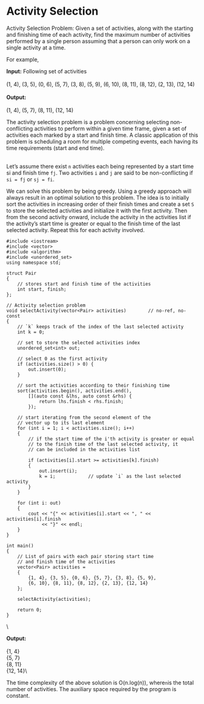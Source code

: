 # Activity Selection

Activity Selection Problem: Given a set of activities, along with the starting and finishing time of each activity, find the maximum number of activities performed by a single person assuming that a person can only work on a single activity at a time.

For example,

**Input:** Following set of activities\
&#x20;\
(1, 4), (3, 5), (0, 6), (5, 7), (3, 8), (5, 9), (6, 10), (8, 11), (8, 12), (2, 13), (12, 14)\
&#x20;\
**Output:**\
&#x20;\
(1, 4), (5, 7), (8, 11), (12, 14)



The activity selection problem is a problem concerning selecting non-conflicting activities to perform within a given time frame, given a set of activities each marked by a start and finish time. A classic application of this problem is scheduling a room for multiple competing events, each having its time requirements (start and end time).

&#x20;\
Let’s assume there exist `n` activities each being represented by a start time si and finish time `fj`. Two activities `i` and `j` are said to be non-conflicting if `si = fj` or `sj = fi`.

We can solve this problem by being greedy. Using a greedy approach will always result in an optimal solution to this problem. The idea is to initially sort the activities in increasing order of their finish times and create a set `S` to store the selected activities and initialize it with the first activity. Then from the second activity onward, include the activity in the activities list if the activity’s start time is greater or equal to the finish time of the last selected activity. Repeat this for each activity involved.

```
#include <iostream>
#include <vector>
#include <algorithm>
#include <unordered_set>
using namespace std;
 
struct Pair
{
    // stores start and finish time of the activities
    int start, finish;
};
 
// Activity selection problem
void selectActivity(vector<Pair> activities)        // no-ref, no-const
{
    // `k` keeps track of the index of the last selected activity
    int k = 0;
 
    // set to store the selected activities index
    unordered_set<int> out;
 
    // select 0 as the first activity
    if (activities.size() > 0) {
        out.insert(0);
    }
 
    // sort the activities according to their finishing time
    sort(activities.begin(), activities.end(),
        [](auto const &lhs, auto const &rhs) {
            return lhs.finish < rhs.finish;
        });
 
    // start iterating from the second element of the
    // vector up to its last element
    for (int i = 1; i < activities.size(); i++)
    {
        // if the start time of the i'th activity is greater or equal
        // to the finish time of the last selected activity, it
        // can be included in the activities list
 
        if (activities[i].start >= activities[k].finish)
        {
            out.insert(i);
            k = i;            // update `i` as the last selected activity
        }
    }
 
    for (int i: out)
    {
        cout << "{" << activities[i].start << ", " << activities[i].finish
             << "}" << endl;
    }
}
 
int main()
{
    // List of pairs with each pair storing start time
    // and finish time of the activities
    vector<Pair> activities =
    {
        {1, 4}, {3, 5}, {0, 6}, {5, 7}, {3, 8}, {5, 9},
        {6, 10}, {8, 11}, {8, 12}, {2, 13}, {12, 14}
    };
 
    selectActivity(activities);
 
    return 0;
}
```

\


**Output:**\
\
{1, 4}\
{5, 7}\
{8, 11}\
{12, 14}\


The time complexity of the above solution is O(n.log(n)), where`n`is the total number of activities. The auxiliary space required by the program is constant.
